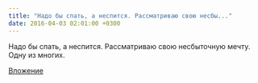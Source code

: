 ```yaml
---
title: "Надо бы спать, а неспится. Рассматриваю свою несбы..."
date: 2016-04-03 02:01:00 +0300
---
```


Надо бы спать, а неспится. Рассматриваю свою несбыточную мечту. Одну из многих.

[Вложение](/assets/vk_photos/3/L7Wj_HtZo9I.jpg)
